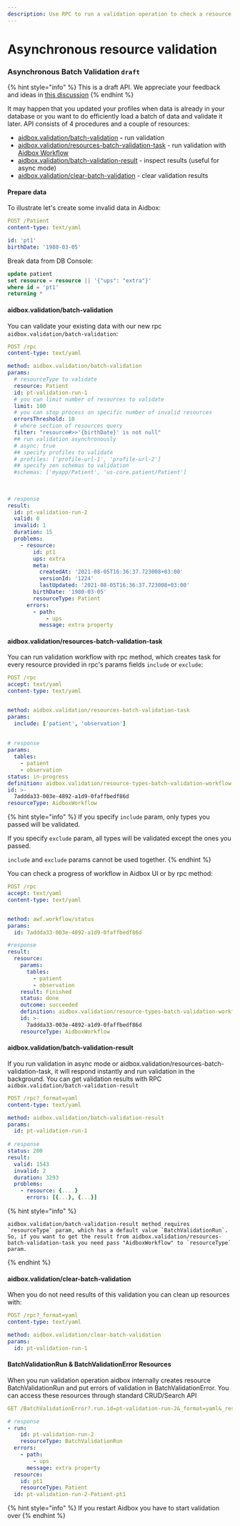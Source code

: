 ```yaml
---
description: Use RPC to run a validation operation to check a resource conformance
---
```


# Asynchronous resource validation

### Asynchronous Batch Validation `draft`

{% hint style="info" %}
This is a draft API. We appreciate your feedback and ideas in [this discussion](https://github.com/Aidbox/Issues/discussions/409)
{% endhint %}

It may happen that you updated your profiles when data is already in your database or you want to do efficiently load a batch of data and validate it later. API consists of 4 procedures and a couple of resources:

* [aidbox.validation/batch-validation](validation-api.md#aidbox-validation-batch-validation) **-** run validation
* [aidbox.validation/resources-batch-validation-task](validation-api.md#aidbox.validation-batch-validation-result) - run validation with [Aidbox Workflow](../modules-1/workflow-engine/workflow/)
* [aidbox.validation/batch-validation-result](validation-api.md#aidbox-validation-batch-validation-result) - inspect results (useful for async mode)
* [aidbox.validation/clear-batch-validation](validation-api.md#aidbox-validation-clear-batch-validation) - clear validation results

#### Prepare data

To illustrate let's create some invalid data in Aidbox:

```yaml
POST /Patient
content-type: text/yaml

id: 'pt1'
birthDate: '1980-03-05'
```

Break data from DB Console:

```sql
update patient 
set resource = resource || '{"ups": "extra"}'
where id = 'pt1' 
returning *
```

#### aidbox.validation/batch-validation

You can validate your existing data with our new rpc `aidbox.validation/batch-validation`:

```yaml
POST /rpc
content-type: text/yaml

method: aidbox.validation/batch-validation
params:
  # resourceType to validate
  resource: Patient
  id: pt-validation-run-1
  # you can limit number of resources to validate
  limit: 100 
  # you can stop process on specific number of invalid resources
  errorsThreshold: 10 
  # where section of resources query
  filter: "resource#>>'{birthDate}' is not null"
  ## run validation asynchronously
  # async: true
  ## specify profiles to validate
  # profiles: ['profile-url-1', 'profile-url-2']
  ## specify zen schemas to validation
  #schemas: ['myapp/Patient', 'us-core.patient/Patient']
  
  
  
# response
result:
  id: pt-validation-run-2
  valid: 0
  invalid: 1
  duration: 15
  problems:
    - resource:
        id: pt1
        ups: extra
        meta:
          createdAt: '2021-08-05T16:36:37.723008+03:00'
          versionId: '1224'
          lastUpdated: '2021-08-05T16:36:37.723008+03:00'
        birthDate: '1980-03-05'
        resourceType: Patient
      errors:
        - path:
            - ups
          message: extra property
```

#### aidbox.validation/resources-batch-validation-task

You can run validation workflow with rpc method, which creates task for every resource provided in rpc's params fields `include` or `exclude`:

```yaml
POST /rpc
accept: text/yaml
content-type: text/yaml


method: aidbox.validation/resources-batch-validation-task
params:
  include: ['patient', 'observation']
  
  
# response
params:
  tables:
    - patient
    - observation
status: in-progress
definition: aidbox.validation/resource-types-batch-validation-workflow
id: >-
  7addda33-003e-4892-a1d9-0faffbedf86d
resourceType: AidboxWorkflow
```

{% hint style="info" %}
If you specify `include` param, only types you passed will be validated.

If you specify `exclude` param, all types will be validated except the ones you passed.

`include` and `exclude` params cannot be used together.
{% endhint %}

You can check a progress of workflow in Aidbox UI or by rpc method:

```yaml
POST /rpc
accept: text/yaml
content-type: text/yaml


method: awf.workflow/status
params:
  id: 7addda33-003e-4892-a1d9-0faffbedf86d

#response
result:
  resource:
    params:
      tables:
        - patient
        - observation
    result: Finished
    status: done
    outcome: succeeded
    definition: aidbox.validation/resource-types-batch-validation-workflow
    id: >-
      7addda33-003e-4892-a1d9-0faffbedf86d
    resourceType: AidboxWorkflow
```

#### aidbox.validation/batch-validation-result

If you run validation in async mode or aidbox.validation/resources-batch-validation-task, it will respond instantly and run validation in the background. You can get validation results with RPC `aidbox.validation/batch-validation-result`

```yaml
POST /rpc?_format=yaml
content-type: text/yaml

method: aidbox.validation/batch-validation-result
params:
  id: pt-validation-run-1
   
# response
status: 200
result:
  valid: 1543
  invalid: 2
  duration: 3293
  problems:
    - resource: {....}
      errors: [{...}, {...}]
```

{% hint style="info" %}
```
aidbox.validation/batch-validation-result method requires `resourceType` param, which has a default value `BatchValidationRun`. 
So, if you want to get the result from aidbox.validation/resources-batch-validation-task you need pass "AidboxWorkflow" to `resourceType` param. 
```
{% endhint %}

#### aidbox.validation/clear-batch-validation

When you do not need results of this validation you can clean up resources with:

```yaml
POST /rpc?_format=yaml
content-type: text/yaml

method: aidbox.validation/clear-batch-validation
params:
  id: pt-validation-run-1
```

#### BatchValidationRun & BatchValidationError Resources

When you run validation operation aidbox internally creates resource BatchValidationRun and put errors of validation in BatchValidationError. You can access these resources through standard CRUD/Search API

```yaml
GET /BatchValidationError?.run.id=pt-validation-run-2&_format=yaml&_result=array

# response
- run:
    id: pt-validation-run-2
    resourceType: BatchValidationRun
  errors:
    - path:
        - ups
      message: extra property
  resource:
    id: pt1
    resourceType: Patient
  id: pt-validation-run-2-Patient-pt1
```

{% hint style="info" %}
If you restart Aidbox you have to start validation over
{% endhint %}
